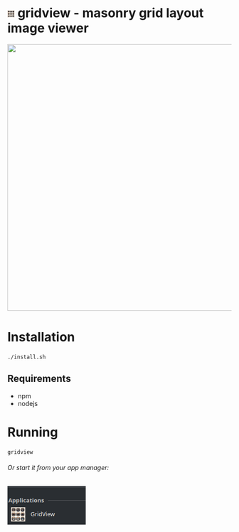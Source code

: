 # <img src="assets/icon.png" width="16"> gridview - masonry grid layout image viewer 

<img src="preview/preview.gif" width="600" height="600">

# Installation
```
./install.sh
```

## Requirements
* npm
* nodejs

# Running
```
gridview
```
###### Or start it from your app manager:
<img src="preview/apps.png">
